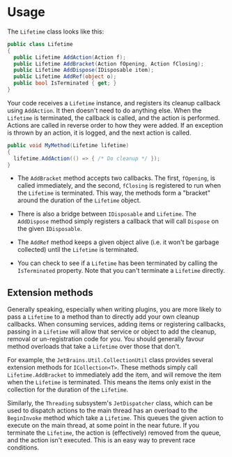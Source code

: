 ---
---

# Usage

The `Lifetime` class looks like this:

```csharp
public class Lifetime
{
  public Lifetime AddAction(Action f);
  public Lifetime AddBracket(Action fOpening, Action fClosing);
  public Lifetime AddDispose(IDisposable item);
  public Lifetime AddRef(object o);
  public bool IsTerminated { get; }
}
```

Your code receives a `Lifetime` instance, and registers its cleanup callback using `AddAction`. It then doesn't need to do anything else. When the `Lifetime` is terminated, the callback is called, and the action is performed. Actions are called in reverse order to how they were added. If an exception is thrown by an action, it is logged, and the next action is called.

```csharp
public void MyMethod(Lifetime lifetime)
{
  lifetime.AddAction(() => { /* Do cleanup */ });
}
```

* The `AddBracket` method accepts two callbacks. The first, `fOpening`, is called immediately, and the second, `fClosing` is registered to run when the `Lifetime` is terminated. This way, the methods form a "bracket" around the duration of the `Lifetime` object.

* There is also a bridge between `IDisposable` and `Lifetime`. The `AddDispose` method simply registers a callback that will call `Dispose` on the given `IDisposable`.

* The `AddRef` method keeps a given object alive (i.e. it won't be garbage collected) until the `Lifetime` is terminated.

* You can check to see if a `Lifetime` has been terminated by calling the `IsTerminated` property. Note that you can't terminate a `Lifetime` directly.

## Extension methods

Generally speaking, especially when writing plugins, you are more likely to pass a `Lifetime` to a method than to directly add your own cleanup callbacks. When consuming services, adding items or registering callbacks, passing in a `Lifetime` will allow that service or object to add the cleanup, removal or un-registration code for you. You should generally favour method overloads that take a `Lifetime` over those that don't.

For example, the `JetBrains.Util.CollectionUtil` class provides several extension methods for `ICollection<T>`. These methods simply call `Lifetime.AddBracket` to immediately add the item, and will remove the item when the `Lifetime` is terminated. This means the items only exist in the collection for the duration of the `Lifetime`.

Similarly, the `Threading` subsystem's `JetDispatcher` class, which can be used to dispatch actions to the main thread has an overload to the `BeginInvoke` method which take a `Lifetime`. This queues the given action to execute on the main thread, at some point in the near future. If you terminate the `Lifetime`, the action is (effectively) removed from the queue, and the action isn't executed. This is an easy way to prevent race conditions.

